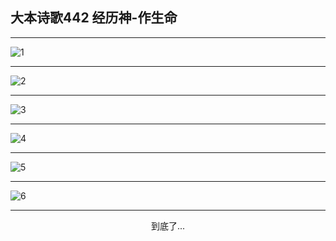 
## 大本诗歌442 经历神-作生命
        
<div id="aplayer0"></div>

---

<img alt="1" data-original="/data/d0442/1">

---

<img alt="2" data-original="/data/d0442/2">

---

<img alt="3" data-original="/data/d0442/3">

---

<img alt="4" data-original="/data/d0442/4">

---

<img alt="5" data-original="/data/d0442/5">

---

<img alt="6" data-original="/data/d0442/6">

---

<p style="text-align: center">到底了...</p>

<script src="/js/dist-view.js"></script>

<script>
MAIN.id = 'd0442';
        
const ap0 = new APlayer({
    container: document.getElementById('aplayer0'),
    volume: 1,
    loop: 'none',
    preload: 'none',
    audio: [{
        name: '大本诗歌442.mp3',
        artist: '大本诗歌',
        url: 'https://res.wx.qq.com/voice/getvoice?mediaid=MzI0NTk3MDM5M18yMjQ3NDkyOTc5',
        cover: '/favicon'
    }]
});
</script>
